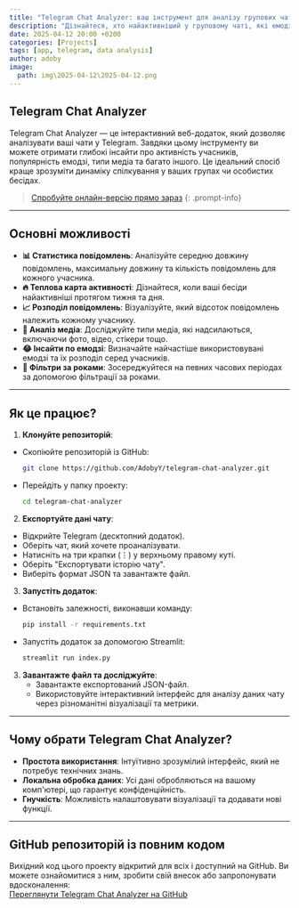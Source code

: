 ```yaml
---
title: "Telegram Chat Analyzer: ваш інструмент для аналізу групових чатів"
description: "Дізнайтеся, хто найактивніший у груповому чаті, які емодзі використовуються найчастіше та скільки медіа відправляють учасники. Telegram Chat Analyzer — це зручний інструмент для візуалізації даних із ваших бесід, який допоможе краще зрозуміти стиль спілкування."
date: 2025-04-12 20:00 +0200
categories: [Projects]
tags: [app, telegram, data analysis]
author: adoby
image:
  path: img\2025-04-12\2025-04-12.png
---
```


## Telegram Chat Analyzer

Telegram Chat Analyzer — це інтерактивний веб-додаток, який дозволяє аналізувати ваші чати у Telegram. Завдяки цьому інструменту ви можете отримати глибокі інсайти про активність учасників, популярність емодзі, типи медіа та багато іншого. Це ідеальний спосіб краще зрозуміти динаміку спілкування у ваших групах чи особистих бесідах.

> [Спробуйте онлайн-версію прямо зараз](https://telegram-chat-analyzer.streamlit.app/)
{: .prompt-info}

---

## Основні можливості

- **📊 Статистика повідомлень**: Аналізуйте середню довжину повідомлень, максимальну довжину та кількість повідомлень для кожного учасника.
- **🔥 Теплова карта активності**: Дізнайтеся, коли ваші бесіди найактивніші протягом тижня та дня.
- **📈 Розподіл повідомлень**: Візуалізуйте, який відсоток повідомлень належить кожному учаснику.
- **🎥 Аналіз медіа**: Досліджуйте типи медіа, які надсилаються, включаючи фото, відео, стікери тощо.
- **😂 Інсайти по емодзі**: Визначайте найчастіше використовувані емодзі та їх розподіл серед учасників.
- **📅 Фільтри за роками**: Зосереджуйтеся на певних часових періодах за допомогою фільтрації за роками.


---

## Як це працює?

1. **Клонуйте репозиторій**:
  - Скопіюйте репозиторій із GitHub:
    ```bash
    git clone https://github.com/AdobyY/telegram-chat-analyzer.git
    ```
  - Перейдіть у папку проекту:
    ```bash
    cd telegram-chat-analyzer
    ```

2. **Експортуйте дані чату**:
  - Відкрийте Telegram (десктопний додаток).
  - Оберіть чат, який хочете проаналізувати.
  - Натисніть на три крапки (⋮) у верхньому правому куті.
  - Оберіть "Експортувати історію чату".
  - Виберіть формат JSON та завантажте файл.

3. **Запустіть додаток**:
  - Встановіть залежності, виконавши команду:
    ```bash
    pip install -r requirements.txt
    ```
  - Запустіть додаток за допомогою Streamlit:
    ```bash
    streamlit run index.py
    ```

3. **Завантажте файл та досліджуйте**:
   - Завантажте експортований JSON-файл.
   - Використовуйте інтерактивний інтерфейс для аналізу даних чату через різноманітні візуалізації та метрики.

---

## Чому обрати Telegram Chat Analyzer?

- **Простота використання**: Інтуїтивно зрозумілий інтерфейс, який не потребує технічних знань.
- **Локальна обробка даних**: Усі дані обробляються на вашому комп'ютері, що гарантує конфіденційність.
- **Гнучкість**: Можливість налаштовувати візуалізації та додавати нові функції.


---

## GitHub репозиторій із повним кодом  

Вихідний код цього проекту відкритий для всіх і доступний на GitHub. Ви можете ознайомитися з ним, зробити свій внесок або запропонувати вдосконалення:  
[Переглянути Telegram Chat Analyzer на GitHub](https://github.com/AdobyY/telegram-chat-analyzer)
